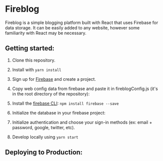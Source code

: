 # Fireblog

Fireblog is a simple blogging platform built with React that uses Firebase for data storage. It can be easily added to any website, however some familiarity with React may be necessary. 

## Getting started:
1. Clone this repository.
2. Install with `yarn install`
3. Sign up for [Firebase](https://firebase.google.com) and create a project.
4. Copy web config data from firebase and paste it in fireblogConfig.js (it's in the root directory of the repository):

5. Install the [firebase CLI](https://firebase.google.com/docs/web/setup?authuser=0):
    `npm install firebase --save`

5. Initialize the database in your firebase project:

6. Initialize authentication and choose your sign-in methods (ex: email + password, google, twitter, etc).

7. Develop locally using `yarn start`


## Deploying to Production:
